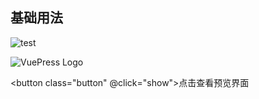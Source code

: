 ## 基础用法

![test](/images/a.jpg')

<img :src="a" alt="VuePress Logo">

<button class="button" @click="show">点击查看预览界面</button>

<!-- <fox-preview-image v-model="visible" :src="[a]"></fox-preview-image> -->

<script>
import {defineComponent, reactive, toRefs} from 'vue';
// import FoxPreviewImage from 'fox-preview-image'
import a from '../../../public/images/a.jpg'
export default defineComponent({
    // components: {FoxPreviewImage},
    setup(props, ctx){
        console.log(ctx)
        const data = reactive({
            visible: false,
            a: a
        })
        const show = ()=>{
            data.visible = true;
        }
        return {
            ...toRefs(data),
            show
        }
    }
})
</script>
